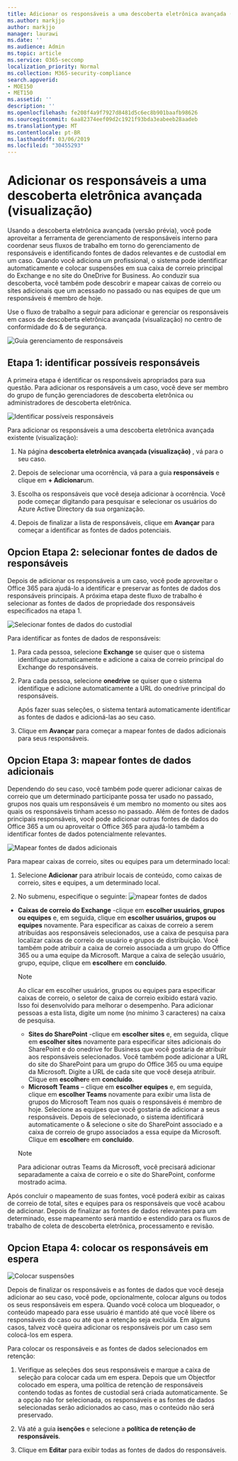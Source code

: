 ```yaml
---
title: Adicionar os responsáveis a uma descoberta eletrônica avançada (visualização)
ms.author: markjjo
author: markjjo
manager: laurawi
ms.date: ''
ms.audience: Admin
ms.topic: article
ms.service: O365-seccomp
localization_priority: Normal
ms.collection: M365-security-compliance
search.appverid:
- MOE150
- MET150
ms.assetid: ''
description: ''
ms.openlocfilehash: fe208f4a9f7927d8481d5c6ec8b901baafb98626
ms.sourcegitcommit: 6aa82374eef09d2c1921f93bda3eabeeb28aadeb
ms.translationtype: MT
ms.contentlocale: pt-BR
ms.lasthandoff: 03/06/2019
ms.locfileid: "30455293"
---
```

# <a name="add-custodians-to-an-advanced-ediscovery-preview-case"></a>Adicionar os responsáveis a uma descoberta eletrônica avançada (visualização)

Usando a descoberta eletrônica avançada (versão prévia), você pode aproveitar a ferramenta de gerenciamento de responsáveis interno para coordenar seus fluxos de trabalho em torno do gerenciamento de responsáveis e identificando fontes de dados relevantes e de custodial em um caso. Quando você adiciona um profissional, o sistema pode identificar automaticamente e colocar suspensões em sua caixa de correio principal do Exchange e no site do OneDrive for Business. Ao conduzir sua descoberta, você também pode descobrir e mapear caixas de correio ou sites adicionais que um acessado no passado ou nas equipes de que um responsáveis é membro de hoje.

Use o fluxo de trabalho a seguir para adicionar e gerenciar os responsáveis em casos de descoberta eletrônica avançada (visualização) no centro de conformidade do & de segurança. 

![Guia gerenciamento de responsáveis](../media/CustodianMgtPage.png)


## <a name="step-1-identify-potential-custodians"></a>Etapa 1: identificar possíveis responsáveis

A primeira etapa é identificar os responsáveis apropriados para sua questão. Para adicionar os responsáveis a um caso, você deve ser membro do grupo de função gerenciadores de descoberta eletrônica ou administradores de descoberta eletrônica.   

![Identificar possíveis responsáveis](../media/AddCustodianStep1.png)

Para adicionar os responsáveis a uma descoberta eletrônica avançada existente (visualização):

1. Na página **descoberta eletrônica avançada (visualização)** , vá para o seu caso.
 
2. Depois de selecionar uma ocorrência, vá para a guia **responsáveis** e clique em **+ Adicionar**um. 
 
3. Escolha os responsáveis que você deseja adicionar à ocorrência. Você pode começar digitando para pesquisar e selecionar os usuários do Azure Active Directory da sua organização.
 
4. Depois de finalizar a lista de responsáveis, clique em **Avançar** para começar a identificar as fontes de dados potenciais. 
  
## <a name="optional-step-2-select-custodian-data-sources"></a>Opcion Etapa 2: selecionar fontes de dados de responsáveis

Depois de adicionar os responsáveis a um caso, você pode aproveitar o Office 365 para ajudá-lo a identificar e preservar as fontes de dados dos responsáveis principais. A próxima etapa deste fluxo de trabalho é selecionar as fontes de dados de propriedade dos responsáveis especificados na etapa 1. 

![Selecionar fontes de dados do custodial](../media/AddCustodianStep2.png)

Para identificar as fontes de dados de responsáveis: 

1. Para cada pessoa, selecione **Exchange** se quiser que o sistema identifique automaticamente e adicione a caixa de correio principal do Exchange do responsáveis. 
 
2. Para cada pessoa, selecione **onedrive** se quiser que o sistema identifique e adicione automaticamente a URL do onedrive principal do responsáveis. 

    Após fazer suas seleções, o sistema tentará automaticamente identificar as fontes de dados e adicioná-las ao seu caso.
 
4. Clique em **Avançar** para começar a mapear fontes de dados adicionais para seus responsáveis.

## <a name="optional-step-3-map-additional-data-sources"></a>Opcion Etapa 3: mapear fontes de dados adicionais

Dependendo do seu caso, você também pode querer adicionar caixas de correio que um determinado participante possa ter usado no passado, grupos nos quais um responsáveis é um membro no momento ou sites aos quais os responsáveis tinham acesso no passado. Além de fontes de dados principais responsáveis, você pode adicionar outras fontes de dados do Office 365 a um ou aproveitar o Office 365 para ajudá-lo também a identificar fontes de dados potencialmente relevantes. 

![Mapear fontes de dados adicionais](../media/AddCustodianStep3.PNG)

Para mapear caixas de correio, sites ou equipes para um determinado local:
1. Selecione **Adicionar** para atribuir locais de conteúdo, como caixas de correio, sites e equipes, a um determinado local. 

2. No submenu, especifique o seguinte: ![mapear fontes de dados](../media/AddCustodianStep4.PNG)
  -  **Caixas de correio do Exchange** -clique em **escolher usuários, grupos ou equipes** e, em seguida, clique em **escolher usuários, grupos ou equipes** novamente. Para especificar as caixas de correio a serem atribuídas aos responsáveis selecionados, use a caixa de pesquisa para localizar caixas de correio de usuário e grupos de distribuição. Você também pode atribuir a caixa de correio associada a um grupo do Office 365 ou a uma equipe da Microsoft. Marque a caixa de seleção usuário, grupo, equipe, clique em **escolher**e em **concluído**.

        > [!NOTE]
        > Ao clicar em escolher usuários, grupos ou equipes para especificar caixas de correio, o seletor de caixa de correio exibido estará vazio. Isso foi desenvolvido para melhorar o desempenho. Para adicionar pessoas a esta lista, digite um nome (no mínimo 3 caracteres) na caixa de pesquisa.
     
     - **Sites do SharePoint** -clique em **escolher sites** e, em seguida, clique em **escolher sites** novamente para especificar sites adicionais do SharePoint e do onedrive for Business que você gostaria de atribuir aos responsáveis selecionados. Você também pode adicionar a URL do site do SharePoint para um grupo do Office 365 ou uma equipe da Microsoft. Digite a URL de cada site que você deseja atribuir. Clique em **escolher**e em **concluído**.
     - **Microsoft Teams** – clique em **escolher equipes** e, em seguida, clique em **escolher Teams** novamente para exibir uma lista de grupos do Microsoft Team nos quais o responsáveis é membro de hoje. Selecione as equipes que você gostaria de adicionar a seus responsáveis. Depois de selecionado, o sistema identificará automaticamente o & selecione o site do SharePoint associado e a caixa de correio de grupo associados a essa equipe da Microsoft. Clique em **escolher**e em **concluído**.
        
      > [!NOTE]
      > Para adicionar outras Teams da Microsoft, você precisará adicionar separadamente a caixa de correio e o site do SharePoint, conforme mostrado acima.

Após concluir o mapeamento de suas fontes, você poderá exibir as caixas de correio de total, sites e equipes para os responsáveis que você acabou de adicionar. Depois de finalizar as fontes de dados relevantes para um determinado, esse mapeamento será mantido e estendido para os fluxos de trabalho de coleta de descoberta eletrônica, processamento e revisão. 

## <a name="optional-step-4-place-custodians-on-hold"></a>Opcion Etapa 4: colocar os responsáveis em espera

![Colocar suspensões](../media/AddCustodianStep5.PNG)

Depois de finalizar os responsáveis e as fontes de dados que você deseja adicionar ao seu caso, você pode, opcionalmente, colocar alguns ou todos os seus responsáveis em espera. Quando você coloca um bloqueador, o conteúdo mapeado para esse usuário é mantido até que você libere os responsáveis do caso ou até que a retenção seja excluída. Em alguns casos, talvez você queira adicionar os responsáveis por um caso sem colocá-los em espera. 

Para colocar os responsáveis e as fontes de dados selecionados em retenção:

1. Verifique as seleções dos seus responsáveis e marque a caixa de seleção para colocar cada um em espera. Depois que um Objectfor colocado em espera, uma política de retenção de responsáveis contendo todas as fontes de custodial será criada automaticamente. Se a opção não for selecionada, os responsáveis e as fontes de dados selecionadas serão adicionados ao caso, mas o conteúdo não será preservado.

2. Vá até a guia **isenções** e selecione a **política de retenção de responsáveis**. 

3. Clique em **Editar** para exibir todas as fontes de dados do responsáveis.

   
